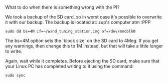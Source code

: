 What to do when there is something wrong with the PI?

We took a backup of the SD card, so in worst case it's possible to overwrite it with our backup.
The backup is located at: zup's computer atm :PPP

```
sudo dd bs=4M if=~/wand_tuning_station.img of=/dev/mmcblk0

```

The bs=4M option sets the 'block size' on the SD card to 4Meg.  If you get any warnings, then change this to 1M instead, but that will take a little longer to write.

Again, wait while it completes.  Before ejecting the SD card, make sure that your Linux PC has completed writing to it using the command:

```
sudo sync
```
